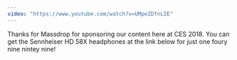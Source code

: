 ```yaml
---
video: "https://www.youtube.com/watch?v=UMpeZDfnLIE"
---
```


Thanks for Massdrop for sponsoring our content here at CES 2018. You can get the Sennheiser HD 58X headphones at the link below for just one foury nine nintey nine!

